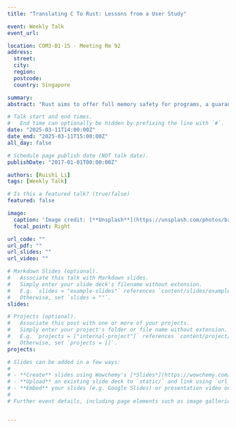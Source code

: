 ```yaml
---
title: "Translating C To Rust: Lessons from a User Study"

event: Weekly Talk
event_url: 

location: COM3-B1-15 - Meeting Rm 92
address:
  street: 
  city: 
  region: 
  postcode:
  country: Singapore

summary: 
abstract: "Rust aims to offer full memory safety for programs, a guarantee that untamed C programs do not enjoy. How difficult is it to translate existing C code to Rust? To get a complementary view from that of automatic C to Rust translators, we report on a user study asking humans to translate real-world C programs to Rust. Our participants are able to produce safe Rust translations, whereas state-of-the-art automatic tools are not able to do so. Our analysis highlights that the high-level strategy taken by users departs significantly from those of automatic tools we study. We also find that users often choose zero-cost (static) abstractions for temporal safety, which addresses a predominant component of runtime costs in other full memory safety defenses. User-provided translations showcase a rich landscape of specialized strategies to translate the same C program in different ways to safe Rust, which future automatic translators can consider."

# Talk start and end times.
#   End time can optionally be hidden by prefixing the line with `#`.
date: "2025-03-11T14:00:00Z"
date_end: "2025-03-11T15:00:00Z"
all_day: false

# Schedule page publish date (NOT talk date).
publishDate: "2017-01-01T00:00:00Z"

authors: [Ruishi Li]
tags: [Weekly Talk]

# Is this a featured talk? (true/false)
featured: false

image:
  caption: 'Image credit: [**Unsplash**](https://unsplash.com/photos/bzdhc5b3Bxs)'
  focal_point: Right

url_code: ""
url_pdf: ""
url_slides: ""
url_video: ""

# Markdown Slides (optional).
#   Associate this talk with Markdown slides.
#   Simply enter your slide deck's filename without extension.
#   E.g. `slides = "example-slides"` references `content/slides/example-slides.md`.
#   Otherwise, set `slides = ""`.
slides:

# Projects (optional).
#   Associate this post with one or more of your projects.
#   Simply enter your project's folder or file name without extension.
#   E.g. `projects = ["internal-project"]` references `content/project/deep-learning/index.md`.
#   Otherwise, set `projects = []`.
projects:

# Slides can be added in a few ways:
# 
# - **Create** slides using Wowchemy's [*Slides*](https://wowchemy.com/docs/managing-content/#create-slides) feature and link using `slides` parameter in the front matter of the talk file
# - **Upload** an existing slide deck to `static/` and link using `url_slides` parameter in the front matter of the talk file
# - **Embed** your slides (e.g. Google Slides) or presentation video on this page using [shortcodes](https://wowchemy.com/docs/writing-markdown-latex/).
# 
# Further event details, including page elements such as image galleries, can be added to the body of this page.


---
```

